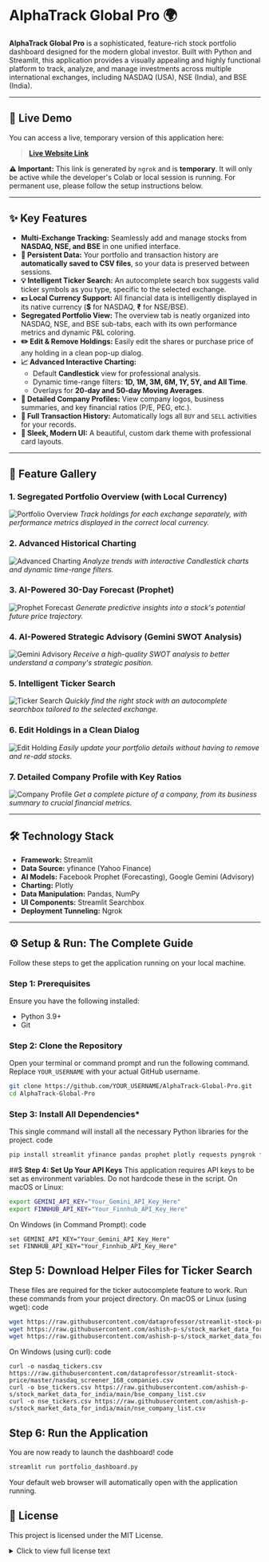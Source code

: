# AlphaTrack Global Pro 🌍

**AlphaTrack Global Pro** is a sophisticated, feature-rich stock portfolio dashboard designed for the modern global investor. Built with Python and Streamlit, this application provides a visually appealing and highly functional platform to track, analyze, and manage investments across multiple international exchanges, including NASDAQ (USA), NSE (India), and BSE (India).

---

## 🔴 Live Demo

You can access a live, temporary version of this application here:

> **[Live Website Link](https://32053de5434c.ngrok-free.app)**

**⚠️ Important:** This link is generated by `ngrok` and is **temporary**. It will only be active while the developer's Colab or local session is running. For permanent use, please follow the setup instructions below.

---

## ✨ Key Features

-   **Multi-Exchange Tracking:** Seamlessly add and manage stocks from **NASDAQ, NSE, and BSE** in one unified interface.
-   **💾 Persistent Data:** Your portfolio and transaction history are **automatically saved to CSV files**, so your data is preserved between sessions.
-   **💡 Intelligent Ticker Search:** An autocomplete search box suggests valid ticker symbols as you type, specific to the selected exchange.
-   **💵 Local Currency Support:** All financial data is intelligently displayed in its native currency (**$** for NASDAQ, **₹** for NSE/BSE).
-   **Segregated Portfolio View:** The overview tab is neatly organized into NASDAQ, NSE, and BSE sub-tabs, each with its own performance metrics and dynamic P&L coloring.
-   **✏️ Edit & Remove Holdings:** Easily edit the shares or purchase price of any holding in a clean pop-up dialog.
-   **📈 Advanced Interactive Charting:**
    *   Default **Candlestick** view for professional analysis.
    *   Dynamic time-range filters: **1D, 1M, 3M, 6M, 1Y, 5Y, and All Time**.
    *   Overlays for **20-day and 50-day Moving Averages**.
-   **🏢 Detailed Company Profiles:** View company logos, business summaries, and key financial ratios (P/E, PEG, etc.).
-   **📜 Full Transaction History:** Automatically logs all `BUY` and `SELL` activities for your records.
-   **🎨 Sleek, Modern UI:** A beautiful, custom dark theme with professional card layouts.

---

## 📸 Feature Gallery

### **1. Segregated Portfolio Overview (with Local Currency)**
![Portfolio Overview](./screenshots/overview.png)
*Track holdings for each exchange separately, with performance metrics displayed in the correct local currency.*

### **2. Advanced Historical Charting**
![Advanced Charting](./screenshots/charting.png)
*Analyze trends with interactive Candlestick charts and dynamic time-range filters.*

### **3. AI-Powered 30-Day Forecast (Prophet)**
![Prophet Forecast](./screenshots/forecast.png)
*Generate predictive insights into a stock's potential future price trajectory.*

### **4. AI-Powered Strategic Advisory (Gemini SWOT Analysis)**
![Gemini Advisory](./screenshots/advisory.png)
*Receive a high-quality SWOT analysis to better understand a company's strategic position.*

### **5. Intelligent Ticker Search**
![Ticker Search](./screenshots/search.png)
*Quickly find the right stock with an autocomplete searchbox tailored to the selected exchange.*

### **6. Edit Holdings in a Clean Dialog**
![Edit Holding](./screenshots/edit.png)
*Easily update your portfolio details without having to remove and re-add stocks.*

### **7. Detailed Company Profile with Key Ratios**
![Company Profile](./screenshots/profile.png)
*Get a complete picture of a company, from its business summary to crucial financial metrics.*

---

## 🛠️ Technology Stack

-   **Framework:** Streamlit
-   **Data Source:** yfinance (Yahoo Finance)
-   **AI Models:** Facebook Prophet (Forecasting), Google Gemini (Advisory)
-   **Charting:** Plotly
-   **Data Manipulation:** Pandas, NumPy
-   **UI Components:** Streamlit Searchbox
-   **Deployment Tunneling:** Ngrok

---

## ⚙️ Setup & Run: The Complete Guide

Follow these steps to get the application running on your local machine.

### **Step 1: Prerequisites**
Ensure you have the following installed:
-   Python 3.9+
-   Git

### **Step 2: Clone the Repository**
Open your terminal or command prompt and run the following command. Replace `YOUR_USERNAME` with your actual GitHub username.
```bash
git clone https://github.com/YOUR_USERNAME/AlphaTrack-Global-Pro.git
cd AlphaTrack-Global-Pro
```
### **Step 3: Install All Dependencies***
This single command will install all the necessary Python libraries for the project.
code
```Bash
pip install streamlit yfinance pandas prophet plotly requests pyngrok finnhub-python streamlit-autorefresh streamlit-searchbox
```
##$ **Step 4: Set Up Your API Keys**
This application requires API keys to be set as environment variables. Do not hardcode these in the script.
On macOS or Linux:
```Bash
export GEMINI_API_KEY="Your_Gemini_API_Key_Here"
export FINNHUB_API_KEY="Your_Finnhub_API_Key_Here"
```
On Windows (in Command Prompt):
code
```Cmd
set GEMINI_API_KEY="Your_Gemini_API_Key_Here"
set FINNHUB_API_KEY="Your_Finnhub_API_Key_Here"
```
## **Step 5: Download Helper Files for Ticker Search**
These files are required for the ticker autocomplete feature to work. Run these commands from your project directory.
On macOS or Linux (using wget):
code
```Bash
wget https://raw.githubusercontent.com/dataprofessor/streamlit-stock-price/master/nasdaq_screener_168_companies.csv -O nasdaq_tickers.csv
wget https://raw.githubusercontent.com/ashish-p-s/stock_market_data_for_india/main/bse_company_list.csv -O bse_tickers.csv
wget https://raw.githubusercontent.com/ashish-p-s/stock_market_data_for_india/main/nse_company_list.csv -O nse_tickers.csv
```
On Windows (using curl):
code
```Cmd
curl -o nasdaq_tickers.csv https://raw.githubusercontent.com/dataprofessor/streamlit-stock-price/master/nasdaq_screener_168_companies.csv
curl -o bse_tickers.csv https://raw.githubusercontent.com/ashish-p-s/stock_market_data_for_india/main/bse_company_list.csv
curl -o nse_tickers.csv https://raw.githubusercontent.com/ashish-p-s/stock_market_data_for_india/main/nse_company_list.csv
```
## **Step 6: Run the Application**
You are now ready to launch the dashboard!
code
```Bash
streamlit run portfolio_dashboard.py
```

Your default web browser will automatically open with the application running.

## **📄 License**
This project is licensed under the MIT License.
<details>
<summary>Click to view full license text</summary>
MIT License

Copyright (c) 2025 [TEAM RED - DRAGON]

Permission is hereby granted, free of charge, to any person obtaining a copy
of this software and associated documentation files (the "Software"), to deal
in the Software without restriction, including without limitation the rights
to use, copy, modify, merge, publish, distribute, sublicense, and/or sell
copies of the Software, and to permit persons to whom the Software is
furnished to do so, subject to the following conditions:

The above copyright notice and this permission notice shall be included in all
copies or substantial portions of the Software.

THE SOFTWARE IS PROVIDED "AS IS", WITHOUT WARRANTY OF ANY KIND, EXPRESS OR
IMPLIED, INCLUDING BUT NOT LIMITED TO THE WARRANTIES OF MERCHANTABILITY,
FITNESS FOR A PARTICULAR PURPOSE AND NONINFRINGEMENT. IN NO EVENT SHALL THE
AUTHORS OR COPYRIGHT HOLDERS BE LIABLE FOR ANY CLAIM, DAMAGES OR OTHER
LIABILITY, WHETHER IN AN ACTION OF CONTRACT, TORT OR OTHERWISE, ARISING FROM,
OUT OF OR IN CONNECTION WITH THE SOFTWARE OR THE USE OR OTHER DEALINGS IN THE
SOFTWARE.
</details>
